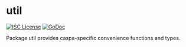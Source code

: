 util
=======

[![ISC License](http://img.shields.io/badge/license-ISC-blue.svg)](https://choosealicense.com/licenses/isc/)
[![GoDoc](http://img.shields.io/badge/godoc-reference-blue.svg)](http://godoc.org/github.com/Pyrinpyi/util)

Package util provides caspa-specific convenience functions and types.
